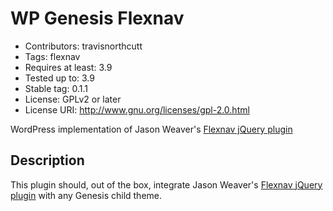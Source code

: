 # WP Genesis Flexnav
* Contributors: travisnorthcutt
* Tags: flexnav
* Requires at least: 3.9
* Tested up to: 3.9
* Stable tag: 0.1.1
* License: GPLv2 or later
* License URI: http://www.gnu.org/licenses/gpl-2.0.html


WordPress implementation of Jason Weaver's [Flexnav jQuery plugin](https://github.com/indyplanets/flexnav)

## Description

This plugin should, out of the box, integrate Jason Weaver's [Flexnav jQuery plugin](https://github.com/indyplanets/flexnav) with any Genesis child theme.
